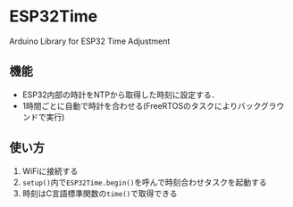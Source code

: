 # ESP32Time

Arduino Library for ESP32 Time Adjustment

## 機能

  * ESP32内部の時計をNTPから取得した時刻に設定する．
  * 1時間ごとに自動で時計を合わせる(FreeRTOSのタスクによりバックグラウンドで実行)

## 使い方

  1. WiFiに接続する
  1. `setup()`内で`ESP32Time.begin()`を呼んで時刻合わせタスクを起動する
  1. 時刻はC言語標準関数の`time()`で取得できる

